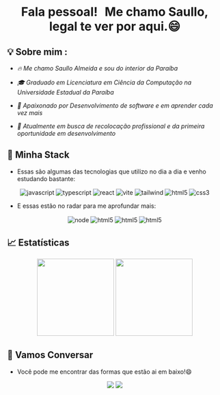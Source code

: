 <h1 align="center" >Fala pessoal!<img src="https://media.giphy.com/media/hvRJCLFzcasrR4ia7z/giphy.gif" width="10px"> Me chamo Saullo, legal te ver por aqui.😄 </h1>


## 💡 Sobre mim :


 - *🔥 Me chamo Saullo Almeida e sou do interior da Paraíba* 

 - *🎓 Graduado em Licenciatura em Ciência da Computação na Universidade Estadual da Paraíba* 

 - *💙 Apaixonado por Desenvolvimento de software e em aprender cada vez mais* 
 
 - *🚀 Atualmente em busca de recolocação profissional e da primeira oportunidade em desenvolvimento*

## 🔮 Minha Stack


- Essas são algumas das tecnologias que utilizo no dia a dia e venho estudando bastante:

<div align="center">
    <img align="center" alt="javascript" src="https://img.shields.io/badge/JavaScript-323330?style=for-the-badge&logo=javascript&logoColor=F7DF1E">
    <img align="center" alt="typescript" src="https://img.shields.io/badge/TypeScript-007ACC?style=for-the-badge&logo=typescript&logoColor=white">
    <img align="center" alt="react" src="https://img.shields.io/badge/React-20232A?style=for-the-badge&logo=react&logoColor=61DAFB">
    <img align="center" alt="vite" src="https://img.shields.io/badge/Vite-B73BFE?style=for-the-badge&logo=vite&logoColor=FFD62E">
    <img align="center" alt="tailwind" src="https://img.shields.io/badge/Tailwind_CSS-38B2AC?style=for-the-badge&logo=tailwind-css&logoColor=white">
    <img align="center" alt="html5" src="https://img.shields.io/badge/HTML5-E34F26?style=for-the-badge&logo=html5&logoColor=white">
    <img align="center" alt="css3" src="https://img.shields.io/badge/CSS3-1572B6?style=for-the-badge&logo=css3&logoColor=white">
  <!--
    <img align="center" alt="json" src="https://img.shields.io/badge/json-5E5C5C?style=for-the-badge&logo=json&logoColor=white">
    <img align="center" alt="markdown" src="https://img.shields.io/badge/Markdown-000000?style=for-the-badge&logo=markdown&logoColor=white">
    <img align="center" alt="bootstrap" src="https://img.shields.io/badge/Bootstrap-563D7C?style=for-the-badge&logo=bootstrap&logoColor=white">
  -->
</div>


- E essas estão no radar para me aprofundar mais:

<div align="center">
    <img align="center" alt="node" src="https://img.shields.io/badge/Node.js-339933?style=for-the-badge&logo=nodedotjs&logoColor=white">
    <img align="center" alt="html5" src="https://img.shields.io/badge/next.js-000000?style=for-the-badge&logo=nextdotjs&logoColor=white">
    <img align="center" alt="html5" src="https://img.shields.io/badge/Chakra--UI-319795?style=for-the-badge&logo=chakra-ui&logoColor=white">
    <img align="center" alt="html5" src="https://img.shields.io/badge/Electron-2B2E3A?style=for-the-badge&logo=electron&logoColor=9FEAF9">
</div>


## 📈 Estatísticas

<div align="center">
  <a href="https://github.com/saulloalmeida"></a>
  <img height="180em" src="https://github-readme-stats.vercel.app/api/top-langs/?username=saulloalmeida&layout=compact&langs_count=5&theme=react&hide_border=true"/>
  <img height="180em" src="https://github-readme-stats.vercel.app/api?username=saulloalmeida&show_icons=true&theme=react&include_all_commits=true&count_private=true&hide_border=true"/>
</div>

## 💬 Vamos Conversar 


- Você pode me encontrar das formas que estão ai em baixo!😄

<div align="center">
  <a href="https://www.linkedin.com/in/saullo-almeida/" target="_blank"><img src="https://img.shields.io/badge/-LinkedIn-%230077B5?style=for-the-badge&logo=linkedin&logoColor=white" target="_blank"></a>
  <a href="mailto:saullorhamon@gmail.com"><img src="https://img.shields.io/badge/-Gmail-ff9800?style=for-the-badge&logo=gmail&logoColor=white" target="_blank"></a>
</div>
